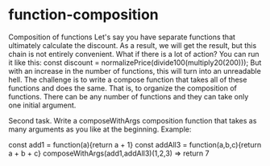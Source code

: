# function-composition
Сomposition of functions
Let's say you have separate functions that ultimately calculate the discount. As a result, we will get the result, but this chain is not entirely convenient. 
What if there is a lot of action? You can run it like this:
const discount = normalizePrice(divide100(multiply20(200)));
But with an increase in the number of functions, this will turn into an unreadable hell. The challenge is to write a compose function that takes all of these
functions and does the same. That is, to organize the composition of functions. There can be any number of functions and they can take only one initial argument.

Second task. Write a composeWithArgs composition function that takes as many arguments as you like at the beginning. Example:

const add1 = function(a){return a + 1}
const addAll3 = function(a,b,c){return a + b + c}
composeWithArgs(add1,addAll3)(1,2,3)  => return 7
